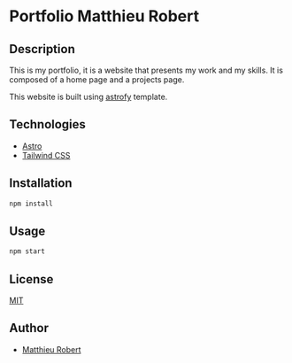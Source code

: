 # Portfolio Matthieu Robert

## Description

This is my portfolio, it is a website that presents my work and my skills. It is composed of a home page and a projects page.

This website is built using [astrofy](https://github.com/manuelernestog/astrofy) template.

## Technologies

- [Astro](https://astro.build/)
- [Tailwind CSS](https://tailwindcss.com/)

## Installation

```bash
npm install
```

## Usage

```bash
npm start
```

## License

[MIT](https://choosealicense.com/licenses/mit/)

## Author

- [Matthieu Robert](https://github.com/matthieurobert)
